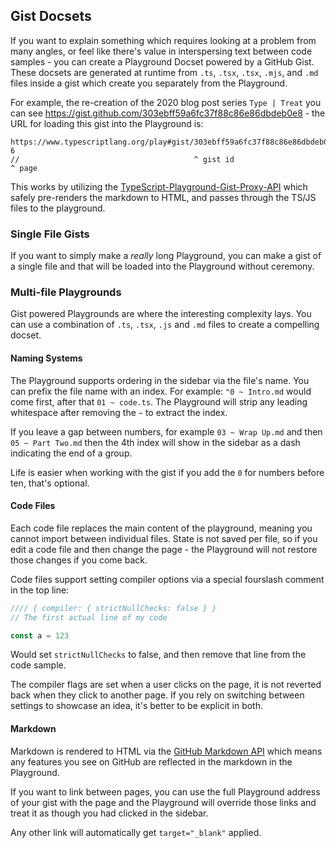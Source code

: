 ## Gist Docsets

If you want to explain something which requires looking at a problem from many angles, or feel like there's value in interspersing text between code samples - you can create a Playground Docset powered by a GitHub Gist. These docsets are generated at runtime from `.ts`, `.tsx`, `.tsx`, `.mjs`, and `.md` files inside a gist which create you separately from the Playground.

For example, the re-creation of the 2020 blog post series `Type | Treat` you can see https://gist.github.com/303ebff59a6fc37f88c86e86dbdeb0e8 - the URL for loading this gist into the Playground is:

```
https://www.typescriptlang.org/play#gist/303ebff59a6fc37f88c86e86dbdeb0e8-6
//                                       ^ gist id                        ^ page
```

This works by utilizing the [TypeScript-Playground-Gist-Proxy-API](https://github.com/microsoft/TypeScript-Playground-Gist-Proxy-API) which safely pre-renders the markdown to HTML, and passes through the TS/JS files to the playground.

### Single File Gists

If you want to simply make a _really_ long Playground, you can make a gist of a single file and that will be loaded into the Playground without ceremony.

### Multi-file Playgrounds

Gist powered Playgrounds are where the interesting complexity lays. You can use a combination of `.ts`, `.tsx`, `.js` and `.md` files to create a compelling docset.

#### Naming Systems

The Playground supports ordering in the sidebar via the file's name. You can prefix the file name with an index. For example: `"0 ~ Intro.md` would come first, after that `01 ~ code.ts`. The Playground will strip any leading whitespace after removing the `~` to extract the index.

If you leave a gap between numbers, for example `03 ~ Wrap Up.md` and then `05 ~ Part Two.md` then the 4th index will show in the sidebar as a dash indicating the end of a group.

Life is easier when working with the gist if you add the `0` for numbers before ten, that's optional.

#### Code Files

Each code file replaces the main content of the playground, meaning you cannot import between individual files. State is not saved per file, so if you edit a code file and then change the page - the Playground will not restore those changes if you come back.

Code files support setting compiler options via a special fourslash comment in the top line:

```js
//// { compiler: { strictNullChecks: false } }
// The first actual line of my code

const a = 123
```

Would set `strictNullChecks` to false, and then remove that line from the code sample.

The compiler flags are set when a user clicks on the page, it is not reverted back when they click to another page. If you rely on switching between settings to showcase an idea, it's better to be explicit in both.

#### Markdown

Markdown is rendered to HTML via the [GitHub Markdown API](https://docs.github.com/en/rest/reference/markdown) which means any features you see on GitHub are reflected in the markdown in the Playground.

If you want to link between pages, you can use the full Playground address of your gist with the page and the Playground will override those links and treat it as though you had clicked in the sidebar.

Any other link will automatically get `target="_blank"` applied.
